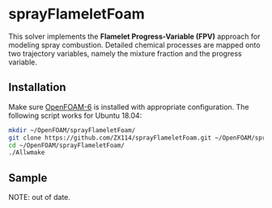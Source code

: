 # sprayFlameletFoam
This solver implements the **Flamelet Progress-Variable (FPV)** approach for modeling spray combustion. Detailed chemical processes are mapped onto two trajectory variables, namely the mixture fraction and the progress variable.

## Installation
Make sure [OpenFOAM-6](https://openfoam.org/version/6/) is installed with appropriate configuration. The following script works for Ubuntu 18.04:

```bash
mkdir ~/OpenFOAM/sprayFlameletFoam/
git clone https://github.com/ZX114/sprayFlameletFoam.git ~/OpenFOAM/sprayFlameletFoam/
cd ~/OpenFOAM/sprayFlameletFoam/
./Allwmake
```

## Sample
NOTE: out of date.
